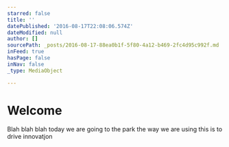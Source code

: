 ```yaml
---
starred: false
title: ''
datePublished: '2016-08-17T22:08:06.574Z'
dateModified: null
author: []
sourcePath: _posts/2016-08-17-88ea0b1f-5f80-4a12-b469-2fc4d95c992f.md
inFeed: true
hasPage: false
inNav: false
_type: MediaObject

---
```

# Welcome

Blah blah blah today we are going to the park the way we are using this is to drive innovatjon